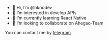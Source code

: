 - 👋 Hi, I’m @nknodev
- 👀 I’m interested in develop APIs
- 🌱 I’m currently learning React Native
- 💞️ I’m looking to collaborate on Ahegao-Team


You can contact me by [telegram](https://t.me/partyplaygo)
